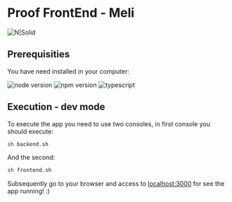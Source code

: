 # Proof FrontEnd - Meli

![N|Solid](https://www.estamosenlinea.com/wp-content/uploads/2020/03/Nuevo-isotipo-Mercado-Libre.jpg)

## Prerequisities
You have need installed in your computer:

![node version](https://img.shields.io/badge/node-v12.x-green) ![npm version](https://img.shields.io/badge/npm-v6.13.x-orange) ![typescript](https://img.shields.io/badge/typescript-TypeCript-blue)

## Execution - dev mode

To execute the app you need to use two consoles, in first console you should execute:


```sh
sh backend.sh
```

And the second: 
```sh
sh frontend.sh
```

Subsequently go to your browser and access to [localhost:3000](http://localhost:3000) for see the app running! :)